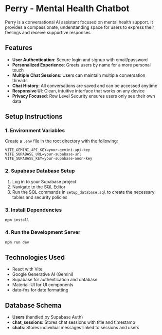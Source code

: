 # Perry - Mental Health Chatbot

Perry is a conversational AI assistant focused on mental health support. It provides a compassionate, understanding space for users to express their feelings and receive supportive responses.

## Features

- **User Authentication**: Secure login and signup with email/password
- **Personalized Experience**: Greets users by name for a more personal touch
- **Multiple Chat Sessions**: Users can maintain multiple conversation threads
- **Chat History**: All conversations are saved and can be accessed anytime
- **Responsive UI**: Clean, intuitive interface that works on any device
- **Privacy Focused**: Row Level Security ensures users only see their own data

## Setup Instructions

### 1. Environment Variables

Create a `.env` file in the root directory with the following:

```
VITE_GEMINI_API_KEY=your-gemini-api-key
VITE_SUPABASE_URL=your-supabase-url
VITE_SUPABASE_KEY=your-supabase-anon-key
```

### 2. Supabase Database Setup

1. Log in to your Supabase project
2. Navigate to the SQL Editor
3. Run the SQL commands in `setup_database.sql` to create the necessary tables and security policies

### 3. Install Dependencies

```
npm install
```

### 4. Run the Development Server

```
npm run dev
```

## Technologies Used

- React with Vite
- Google Generative AI (Gemini)
- Supabase for authentication and database
- Material-UI for UI components
- date-fns for date formatting

## Database Schema

- **Users** (handled by Supabase Auth)
- **chat_sessions**: Stores chat sessions with title and timestamp
- **chats**: Stores individual messages linked to sessions and users

